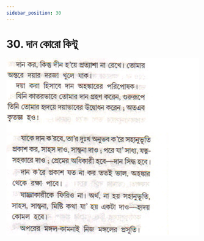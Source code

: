 ```yaml
---
sidebar_position: 30
---
```



# 30.   দান কোরো কিন্টু

![দান কোরো কিন্টু](../../../static/img/bengali/verse30.png)